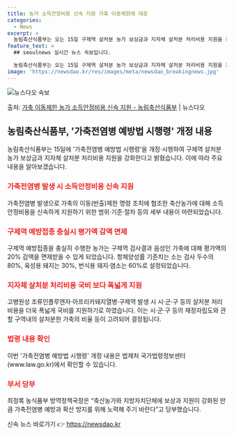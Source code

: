 ```yaml
---
title: 농가 소득안정비용 신속 지원 가축 이동제한에 대응
categories:
  - News
excerpt: >
  농림축산식품부는 오는 15일 구제역 살처분 농가 보상금과 지자체 살처분 처리비용 지원을 강화하는 내용의 가축…
feature_text: >
  ## seoulnews 실시간 뉴스 속보입니다.

  농림축산식품부는 오는 15일 구제역 살처분 농가 보상금과 지자체 살처분 처리비용 지원을 강화하는 내용의 가축…
image: 'https://newsdao.kr/res/images/meta/newsdao_breakingnews.jpg'
---
```


![뉴스다오 속보](https://newsdao.kr/res/images/meta/newsdao_breakingnews.jpg)

<p>출처: <a href="https://newsdao.kr/3342" rel="dofollow">가축 이동제한 농가 소득안정비용 신속 지원 - 농림축산식품부</a> | 뉴스다오</p>

<h2 data-ke-size="size26">농림축산식품부, '가축전염병 예방법 시행령' 개정 내용</h2>
<p data-ke-size="size16">농림축산식품부는 15일에 '가축전염병 예방법 시행령'을 개정·시행하여 구제역 살처분 농가 보상금과 지자체 살처분 처리비용 지원을 강화한다고 밝혔습니다. 이에 따라 주요 내용을 알아보겠습니다.</p>

<h3><b><span style="color: #ee2323;">가축전염병 발생 시 소득안정비용 신속 지원</span></b></h3>
<p data-ke-size="size16">가축전염병 발생으로 가축의 이동(반출)제한 명령 조치에 협조한 축산농가에 대해 소득안정비용을 신속하게 지원하기 위한 범위·기준·절차 등의 세부 내용이 마련되었습니다.</p>

<h3><b><span style="color: #ee2323;">구제역 예방접종 충실시 평가액 감액 면제</span></b></h3>
<p data-ke-size="size16">구제역 예방접종을 충실히 수행한 농가는 구제역 검사결과 음성인 가축에 대해 평가액의 20% 감액을 면제받을 수 있게 되었습니다. 항체양성률 기준치는 소는 검사 두수의 80%, 육성용 돼지는 30%, 번식용 돼지·염소는 60%로 설정되었습니다.</p>

<h3><b><span style="color: #ee2323;">지자체 살처분 처리비용 국비 보다 폭넓게 지원</span></b></h3>
<p data-ke-size="size16">고병원성 조류인플루엔자·아프리카돼지열병·구제역 발생 시 시·군·구 등의 살처분 처리 비용을 더욱 폭넓게 국비를 지원하기로 하였습니다. 이는 시·군·구 등의 재정자립도와 관할 구역내의 살처분한 가축의 비율 등이 고려되어 결정됩니다.</p>

<h3><b><span style="color: #ee2323;">법령 내용 확인</span></b></h3>
<p data-ke-size="size16">이번 '가축전염병 예방법 시행령' 개정 내용은 법제처 국가법령정보센터(www.law.go.kr)에서 확인할 수 있습니다.</p>

<h3><b><span style="color: #ee2323;">부서 당부</span></b></h3>
<p data-ke-size="size16">최정록 농식품부 방역정책국장은 “축산농가와 지방자치단체에 보상과 지원이 강화된 만큼 가축전염병 예방과 확산 방지를 위해 노력해 주기 바란다”고 당부했습니다.</p> 

신속 뉴스 바로가기 👉 <a href="https://newsdao.kr" rel="dofollow">https://newsdao.kr</a>


